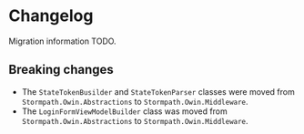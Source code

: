 # Changelog

Migration information TODO.

## Breaking changes

* The `StateTokenBusilder` and `StateTokenParser` classes were moved from `Stormpath.Owin.Abstractions` to `Stormpath.Owin.Middleware`.
* The `LoginFormViewModelBuilder` class was moved from `Stormpath.Owin.Abstractions` to `Stormpath.Owin.Middleware`.